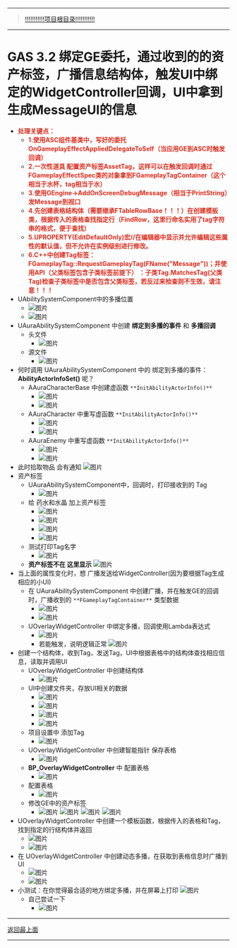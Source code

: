 ___________________________________________________________________________________________
> [!!!!!!!!!!!项目根目录!!!!!!!!!!!](./!!!!!!!!!!!项目目录!!!!!!!!!!!.md)

___________________________________________________________________________________________

# GAS 3.2 绑定GE委托，通过收到的的资产标签，广播信息结构体，触发UI中绑定的WidgetController回调，UI中拿到生成MessageUI的信息
- <font color=#DC2D1E>**处理关键点：**</font>
    - <font color=#DC2D1E>**1.使用ASC组件基类中，写好的委托 OnGameplayEffectAppliedDelegateToSelf（当应用GE到ASC时触发回调）**</font>
    - <font color=#DC2D1E>**2.一次性道具 配置资产标签AssetTag，这样可以在触发回调时通过FGameplayEffectSpec类的对象拿到FGameplayTagContainer（这个相当于水杯，tag相当于水）**</font>
    - <font color=#DC2D1E>**3.使用GEngine->AddOnScreenDebugMessage（相当于PrintString）发Message到视口**</font>
    - <font color=#DC2D1E>**4.先创建表格结构体（需要继承FTableRowBase！！！）在创建模板类，根据传入的表格查找指定行（FindRow，这里行命名实用了tag字符串的格式，便于查找）**</font>
    - <font color=#DC2D1E>**5.UPROPERTY(EditDefaultOnly)宏//在编辑器中显示并允许编辑这些属性的默认值，但不允许在实例级别进行修改。**</font>
    - <font color=#DC2D1E>**6.C++中创建Tag标签：FGameplayTag::RequestGameplayTag(FName("Message"))；并使用API（父类标签包含子类标签前提下） ：子类Tag.MatchesTag(父类Tag)检查子类标签中是否包含父类标签，若反过来检查则不生效，请注意！！！**</font>
- UAbilitySystemComponent中的多播位置
    -  ![图片](https://github.com/liyunlong618/MyNote/blob/master/%E8%99%9A%E5%B9%BBC++/%E6%A8%A1%E5%9D%97/GAS/GAS%E7%AC%AC%E4%BA%8C%E5%AD%A3-%E6%9A%97%E9%BB%91%E7%A0%B4%E5%9D%8F%E7%A5%9ELike%E6%B8%B8%E6%88%8F/%E9%85%8D%E5%9B%BE/GAS_3.2/GAS%203.2%20%E7%BB%91%E5%AE%9AGE%E5%A7%94%E6%89%98%EF%BC%8C%E9%80%9A%E8%BF%87%E6%94%B6%E5%88%B0%E7%9A%84%E7%9A%84%E8%B5%84%E4%BA%A7%E6%A0%87%E7%AD%BE%EF%BC%8C%E5%B9%BF%E6%92%AD%E4%BF%A1%E6%81%AF%E7%BB%93%E6%9E%84%E4%BD%93%EF%BC%8C%E8%A7%A6%E5%8F%91UI%E4%B8%AD%E7%BB%91%E5%AE%9A%E7%9A%84WidgetController%E5%9B%9E%E8%B0%83%EF%BC%8CUI%E4%B8%AD%E6%8B%BF%E5%88%B0%E7%94%9F%E6%88%90MessageUI%E7%9A%84%E4%BF%A1%E6%81%AF-%E5%B9%95%E5%B8%83%E5%9B%BE%E7%89%87-947244-743569.png?raw=true)
    -  ![图片](https://github.com/liyunlong618/MyNote/blob/master/%E8%99%9A%E5%B9%BBC++/%E6%A8%A1%E5%9D%97/GAS/GAS%E7%AC%AC%E4%BA%8C%E5%AD%A3-%E6%9A%97%E9%BB%91%E7%A0%B4%E5%9D%8F%E7%A5%9ELike%E6%B8%B8%E6%88%8F/%E9%85%8D%E5%9B%BE/GAS_3.2/GAS%203.2%20%E7%BB%91%E5%AE%9AGE%E5%A7%94%E6%89%98%EF%BC%8C%E9%80%9A%E8%BF%87%E6%94%B6%E5%88%B0%E7%9A%84%E7%9A%84%E8%B5%84%E4%BA%A7%E6%A0%87%E7%AD%BE%EF%BC%8C%E5%B9%BF%E6%92%AD%E4%BF%A1%E6%81%AF%E7%BB%93%E6%9E%84%E4%BD%93%EF%BC%8C%E8%A7%A6%E5%8F%91UI%E4%B8%AD%E7%BB%91%E5%AE%9A%E7%9A%84WidgetController%E5%9B%9E%E8%B0%83%EF%BC%8CUI%E4%B8%AD%E6%8B%BF%E5%88%B0%E7%94%9F%E6%88%90MessageUI%E7%9A%84%E4%BF%A1%E6%81%AF-%E5%B9%95%E5%B8%83%E5%9B%BE%E7%89%87-644032-611869.png?raw=true)
- UAuraAbilitySystemComponent 中创建 **绑定到多播的事件** 和 **多播回调**
    - 头文件
        -  ![图片](https://github.com/liyunlong618/MyNote/blob/master/%E8%99%9A%E5%B9%BBC++/%E6%A8%A1%E5%9D%97/GAS/GAS%E7%AC%AC%E4%BA%8C%E5%AD%A3-%E6%9A%97%E9%BB%91%E7%A0%B4%E5%9D%8F%E7%A5%9ELike%E6%B8%B8%E6%88%8F/%E9%85%8D%E5%9B%BE/GAS_3.2/GAS%203.2%20%E7%BB%91%E5%AE%9AGE%E5%A7%94%E6%89%98%EF%BC%8C%E9%80%9A%E8%BF%87%E6%94%B6%E5%88%B0%E7%9A%84%E7%9A%84%E8%B5%84%E4%BA%A7%E6%A0%87%E7%AD%BE%EF%BC%8C%E5%B9%BF%E6%92%AD%E4%BF%A1%E6%81%AF%E7%BB%93%E6%9E%84%E4%BD%93%EF%BC%8C%E8%A7%A6%E5%8F%91UI%E4%B8%AD%E7%BB%91%E5%AE%9A%E7%9A%84WidgetController%E5%9B%9E%E8%B0%83%EF%BC%8CUI%E4%B8%AD%E6%8B%BF%E5%88%B0%E7%94%9F%E6%88%90MessageUI%E7%9A%84%E4%BF%A1%E6%81%AF-%E5%B9%95%E5%B8%83%E5%9B%BE%E7%89%87-819264-39018.png?raw=true)
    - 源文件
        -  ![图片](https://github.com/liyunlong618/MyNote/blob/master/%E8%99%9A%E5%B9%BBC++/%E6%A8%A1%E5%9D%97/GAS/GAS%E7%AC%AC%E4%BA%8C%E5%AD%A3-%E6%9A%97%E9%BB%91%E7%A0%B4%E5%9D%8F%E7%A5%9ELike%E6%B8%B8%E6%88%8F/%E9%85%8D%E5%9B%BE/GAS_3.2/GAS%203.2%20%E7%BB%91%E5%AE%9AGE%E5%A7%94%E6%89%98%EF%BC%8C%E9%80%9A%E8%BF%87%E6%94%B6%E5%88%B0%E7%9A%84%E7%9A%84%E8%B5%84%E4%BA%A7%E6%A0%87%E7%AD%BE%EF%BC%8C%E5%B9%BF%E6%92%AD%E4%BF%A1%E6%81%AF%E7%BB%93%E6%9E%84%E4%BD%93%EF%BC%8C%E8%A7%A6%E5%8F%91UI%E4%B8%AD%E7%BB%91%E5%AE%9A%E7%9A%84WidgetController%E5%9B%9E%E8%B0%83%EF%BC%8CUI%E4%B8%AD%E6%8B%BF%E5%88%B0%E7%94%9F%E6%88%90MessageUI%E7%9A%84%E4%BF%A1%E6%81%AF-%E5%B9%95%E5%B8%83%E5%9B%BE%E7%89%87-843744-803675.png?raw=true)
- 何时调用 UAuraAbilitySystemComponent 中的 绑定到多播的事件： **AbilityActorInfoSet()** 呢？
    - AAuraCharacterBase 中创建虚函数 `**InitAbilityActorInfo()**`
        -  ![图片](https://github.com/liyunlong618/MyNote/blob/master/%E8%99%9A%E5%B9%BBC++/%E6%A8%A1%E5%9D%97/GAS/GAS%E7%AC%AC%E4%BA%8C%E5%AD%A3-%E6%9A%97%E9%BB%91%E7%A0%B4%E5%9D%8F%E7%A5%9ELike%E6%B8%B8%E6%88%8F/%E9%85%8D%E5%9B%BE/GAS_3.2/GAS%203.2%20%E7%BB%91%E5%AE%9AGE%E5%A7%94%E6%89%98%EF%BC%8C%E9%80%9A%E8%BF%87%E6%94%B6%E5%88%B0%E7%9A%84%E7%9A%84%E8%B5%84%E4%BA%A7%E6%A0%87%E7%AD%BE%EF%BC%8C%E5%B9%BF%E6%92%AD%E4%BF%A1%E6%81%AF%E7%BB%93%E6%9E%84%E4%BD%93%EF%BC%8C%E8%A7%A6%E5%8F%91UI%E4%B8%AD%E7%BB%91%E5%AE%9A%E7%9A%84WidgetController%E5%9B%9E%E8%B0%83%EF%BC%8CUI%E4%B8%AD%E6%8B%BF%E5%88%B0%E7%94%9F%E6%88%90MessageUI%E7%9A%84%E4%BF%A1%E6%81%AF-%E5%B9%95%E5%B8%83%E5%9B%BE%E7%89%87-318852-361763.png?raw=true)
        -  ![图片](https://github.com/liyunlong618/MyNote/blob/master/%E8%99%9A%E5%B9%BBC++/%E6%A8%A1%E5%9D%97/GAS/GAS%E7%AC%AC%E4%BA%8C%E5%AD%A3-%E6%9A%97%E9%BB%91%E7%A0%B4%E5%9D%8F%E7%A5%9ELike%E6%B8%B8%E6%88%8F/%E9%85%8D%E5%9B%BE/GAS_3.2/GAS%203.2%20%E7%BB%91%E5%AE%9AGE%E5%A7%94%E6%89%98%EF%BC%8C%E9%80%9A%E8%BF%87%E6%94%B6%E5%88%B0%E7%9A%84%E7%9A%84%E8%B5%84%E4%BA%A7%E6%A0%87%E7%AD%BE%EF%BC%8C%E5%B9%BF%E6%92%AD%E4%BF%A1%E6%81%AF%E7%BB%93%E6%9E%84%E4%BD%93%EF%BC%8C%E8%A7%A6%E5%8F%91UI%E4%B8%AD%E7%BB%91%E5%AE%9A%E7%9A%84WidgetController%E5%9B%9E%E8%B0%83%EF%BC%8CUI%E4%B8%AD%E6%8B%BF%E5%88%B0%E7%94%9F%E6%88%90MessageUI%E7%9A%84%E4%BF%A1%E6%81%AF-%E5%B9%95%E5%B8%83%E5%9B%BE%E7%89%87-254323-105902.png?raw=true)
    - AAuraCharacter 中重写虚函数 `**InitAbilityActorInfo()**`
        -  ![图片](https://github.com/liyunlong618/MyNote/blob/master/%E8%99%9A%E5%B9%BBC++/%E6%A8%A1%E5%9D%97/GAS/GAS%E7%AC%AC%E4%BA%8C%E5%AD%A3-%E6%9A%97%E9%BB%91%E7%A0%B4%E5%9D%8F%E7%A5%9ELike%E6%B8%B8%E6%88%8F/%E9%85%8D%E5%9B%BE/GAS_3.2/GAS%203.2%20%E7%BB%91%E5%AE%9AGE%E5%A7%94%E6%89%98%EF%BC%8C%E9%80%9A%E8%BF%87%E6%94%B6%E5%88%B0%E7%9A%84%E7%9A%84%E8%B5%84%E4%BA%A7%E6%A0%87%E7%AD%BE%EF%BC%8C%E5%B9%BF%E6%92%AD%E4%BF%A1%E6%81%AF%E7%BB%93%E6%9E%84%E4%BD%93%EF%BC%8C%E8%A7%A6%E5%8F%91UI%E4%B8%AD%E7%BB%91%E5%AE%9A%E7%9A%84WidgetController%E5%9B%9E%E8%B0%83%EF%BC%8CUI%E4%B8%AD%E6%8B%BF%E5%88%B0%E7%94%9F%E6%88%90MessageUI%E7%9A%84%E4%BF%A1%E6%81%AF-%E5%B9%95%E5%B8%83%E5%9B%BE%E7%89%87-833787-825036.png?raw=true)
        -  ![图片](https://github.com/liyunlong618/MyNote/blob/master/%E8%99%9A%E5%B9%BBC++/%E6%A8%A1%E5%9D%97/GAS/GAS%E7%AC%AC%E4%BA%8C%E5%AD%A3-%E6%9A%97%E9%BB%91%E7%A0%B4%E5%9D%8F%E7%A5%9ELike%E6%B8%B8%E6%88%8F/%E9%85%8D%E5%9B%BE/GAS_3.2/GAS%203.2%20%E7%BB%91%E5%AE%9AGE%E5%A7%94%E6%89%98%EF%BC%8C%E9%80%9A%E8%BF%87%E6%94%B6%E5%88%B0%E7%9A%84%E7%9A%84%E8%B5%84%E4%BA%A7%E6%A0%87%E7%AD%BE%EF%BC%8C%E5%B9%BF%E6%92%AD%E4%BF%A1%E6%81%AF%E7%BB%93%E6%9E%84%E4%BD%93%EF%BC%8C%E8%A7%A6%E5%8F%91UI%E4%B8%AD%E7%BB%91%E5%AE%9A%E7%9A%84WidgetController%E5%9B%9E%E8%B0%83%EF%BC%8CUI%E4%B8%AD%E6%8B%BF%E5%88%B0%E7%94%9F%E6%88%90MessageUI%E7%9A%84%E4%BF%A1%E6%81%AF-%E5%B9%95%E5%B8%83%E5%9B%BE%E7%89%87-79016-770935.png?raw=true)
    - AAuraEnemy 中重写虚函数 `**InitAbilityActorInfo()**`
        -  ![图片](https://github.com/liyunlong618/MyNote/blob/master/%E8%99%9A%E5%B9%BBC++/%E6%A8%A1%E5%9D%97/GAS/GAS%E7%AC%AC%E4%BA%8C%E5%AD%A3-%E6%9A%97%E9%BB%91%E7%A0%B4%E5%9D%8F%E7%A5%9ELike%E6%B8%B8%E6%88%8F/%E9%85%8D%E5%9B%BE/GAS_3.2/GAS%203.2%20%E7%BB%91%E5%AE%9AGE%E5%A7%94%E6%89%98%EF%BC%8C%E9%80%9A%E8%BF%87%E6%94%B6%E5%88%B0%E7%9A%84%E7%9A%84%E8%B5%84%E4%BA%A7%E6%A0%87%E7%AD%BE%EF%BC%8C%E5%B9%BF%E6%92%AD%E4%BF%A1%E6%81%AF%E7%BB%93%E6%9E%84%E4%BD%93%EF%BC%8C%E8%A7%A6%E5%8F%91UI%E4%B8%AD%E7%BB%91%E5%AE%9A%E7%9A%84WidgetController%E5%9B%9E%E8%B0%83%EF%BC%8CUI%E4%B8%AD%E6%8B%BF%E5%88%B0%E7%94%9F%E6%88%90MessageUI%E7%9A%84%E4%BF%A1%E6%81%AF-%E5%B9%95%E5%B8%83%E5%9B%BE%E7%89%87-905251-910791.png?raw=true)
        -  ![图片](https://github.com/liyunlong618/MyNote/blob/master/%E8%99%9A%E5%B9%BBC++/%E6%A8%A1%E5%9D%97/GAS/GAS%E7%AC%AC%E4%BA%8C%E5%AD%A3-%E6%9A%97%E9%BB%91%E7%A0%B4%E5%9D%8F%E7%A5%9ELike%E6%B8%B8%E6%88%8F/%E9%85%8D%E5%9B%BE/GAS_3.2/GAS%203.2%20%E7%BB%91%E5%AE%9AGE%E5%A7%94%E6%89%98%EF%BC%8C%E9%80%9A%E8%BF%87%E6%94%B6%E5%88%B0%E7%9A%84%E7%9A%84%E8%B5%84%E4%BA%A7%E6%A0%87%E7%AD%BE%EF%BC%8C%E5%B9%BF%E6%92%AD%E4%BF%A1%E6%81%AF%E7%BB%93%E6%9E%84%E4%BD%93%EF%BC%8C%E8%A7%A6%E5%8F%91UI%E4%B8%AD%E7%BB%91%E5%AE%9A%E7%9A%84WidgetController%E5%9B%9E%E8%B0%83%EF%BC%8CUI%E4%B8%AD%E6%8B%BF%E5%88%B0%E7%94%9F%E6%88%90MessageUI%E7%9A%84%E4%BF%A1%E6%81%AF-%E5%B9%95%E5%B8%83%E5%9B%BE%E7%89%87-946149-841551.png?raw=true)
- 此时拾取物品 会有通知 ![图片](https://github.com/liyunlong618/MyNote/blob/master/%E8%99%9A%E5%B9%BBC++/%E6%A8%A1%E5%9D%97/GAS/GAS%E7%AC%AC%E4%BA%8C%E5%AD%A3-%E6%9A%97%E9%BB%91%E7%A0%B4%E5%9D%8F%E7%A5%9ELike%E6%B8%B8%E6%88%8F/%E9%85%8D%E5%9B%BE/GAS_3.2/GAS%203.2%20%E7%BB%91%E5%AE%9AGE%E5%A7%94%E6%89%98%EF%BC%8C%E9%80%9A%E8%BF%87%E6%94%B6%E5%88%B0%E7%9A%84%E7%9A%84%E8%B5%84%E4%BA%A7%E6%A0%87%E7%AD%BE%EF%BC%8C%E5%B9%BF%E6%92%AD%E4%BF%A1%E6%81%AF%E7%BB%93%E6%9E%84%E4%BD%93%EF%BC%8C%E8%A7%A6%E5%8F%91UI%E4%B8%AD%E7%BB%91%E5%AE%9A%E7%9A%84WidgetController%E5%9B%9E%E8%B0%83%EF%BC%8CUI%E4%B8%AD%E6%8B%BF%E5%88%B0%E7%94%9F%E6%88%90MessageUI%E7%9A%84%E4%BF%A1%E6%81%AF-%E5%B9%95%E5%B8%83%E5%9B%BE%E7%89%87-650211-988030.png?raw=true)
- 资产标签
    - UAuraAbilitySystemComponent中，回调时，打印接收到的 Tag
        -  ![图片](https://github.com/liyunlong618/MyNote/blob/master/%E8%99%9A%E5%B9%BBC++/%E6%A8%A1%E5%9D%97/GAS/GAS%E7%AC%AC%E4%BA%8C%E5%AD%A3-%E6%9A%97%E9%BB%91%E7%A0%B4%E5%9D%8F%E7%A5%9ELike%E6%B8%B8%E6%88%8F/%E9%85%8D%E5%9B%BE/GAS_3.2/GAS%203.2%20%E7%BB%91%E5%AE%9AGE%E5%A7%94%E6%89%98%EF%BC%8C%E9%80%9A%E8%BF%87%E6%94%B6%E5%88%B0%E7%9A%84%E7%9A%84%E8%B5%84%E4%BA%A7%E6%A0%87%E7%AD%BE%EF%BC%8C%E5%B9%BF%E6%92%AD%E4%BF%A1%E6%81%AF%E7%BB%93%E6%9E%84%E4%BD%93%EF%BC%8C%E8%A7%A6%E5%8F%91UI%E4%B8%AD%E7%BB%91%E5%AE%9A%E7%9A%84WidgetController%E5%9B%9E%E8%B0%83%EF%BC%8CUI%E4%B8%AD%E6%8B%BF%E5%88%B0%E7%94%9F%E6%88%90MessageUI%E7%9A%84%E4%BF%A1%E6%81%AF-%E5%B9%95%E5%B8%83%E5%9B%BE%E7%89%87-989108-702706.png?raw=true)
    - 给 药水和水晶 加上资产标签
        -  ![图片](https://github.com/liyunlong618/MyNote/blob/master/%E8%99%9A%E5%B9%BBC++/%E6%A8%A1%E5%9D%97/GAS/GAS%E7%AC%AC%E4%BA%8C%E5%AD%A3-%E6%9A%97%E9%BB%91%E7%A0%B4%E5%9D%8F%E7%A5%9ELike%E6%B8%B8%E6%88%8F/%E9%85%8D%E5%9B%BE/GAS_3.2/GAS%203.2%20%E7%BB%91%E5%AE%9AGE%E5%A7%94%E6%89%98%EF%BC%8C%E9%80%9A%E8%BF%87%E6%94%B6%E5%88%B0%E7%9A%84%E7%9A%84%E8%B5%84%E4%BA%A7%E6%A0%87%E7%AD%BE%EF%BC%8C%E5%B9%BF%E6%92%AD%E4%BF%A1%E6%81%AF%E7%BB%93%E6%9E%84%E4%BD%93%EF%BC%8C%E8%A7%A6%E5%8F%91UI%E4%B8%AD%E7%BB%91%E5%AE%9A%E7%9A%84WidgetController%E5%9B%9E%E8%B0%83%EF%BC%8CUI%E4%B8%AD%E6%8B%BF%E5%88%B0%E7%94%9F%E6%88%90MessageUI%E7%9A%84%E4%BF%A1%E6%81%AF-%E5%B9%95%E5%B8%83%E5%9B%BE%E7%89%87-110496-156670.png?raw=true)
        -  ![图片](https://github.com/liyunlong618/MyNote/blob/master/%E8%99%9A%E5%B9%BBC++/%E6%A8%A1%E5%9D%97/GAS/GAS%E7%AC%AC%E4%BA%8C%E5%AD%A3-%E6%9A%97%E9%BB%91%E7%A0%B4%E5%9D%8F%E7%A5%9ELike%E6%B8%B8%E6%88%8F/%E9%85%8D%E5%9B%BE/GAS_3.2/GAS%203.2%20%E7%BB%91%E5%AE%9AGE%E5%A7%94%E6%89%98%EF%BC%8C%E9%80%9A%E8%BF%87%E6%94%B6%E5%88%B0%E7%9A%84%E7%9A%84%E8%B5%84%E4%BA%A7%E6%A0%87%E7%AD%BE%EF%BC%8C%E5%B9%BF%E6%92%AD%E4%BF%A1%E6%81%AF%E7%BB%93%E6%9E%84%E4%BD%93%EF%BC%8C%E8%A7%A6%E5%8F%91UI%E4%B8%AD%E7%BB%91%E5%AE%9A%E7%9A%84WidgetController%E5%9B%9E%E8%B0%83%EF%BC%8CUI%E4%B8%AD%E6%8B%BF%E5%88%B0%E7%94%9F%E6%88%90MessageUI%E7%9A%84%E4%BF%A1%E6%81%AF-%E5%B9%95%E5%B8%83%E5%9B%BE%E7%89%87-310161-474769.png?raw=true)
        -  ![图片](https://github.com/liyunlong618/MyNote/blob/master/%E8%99%9A%E5%B9%BBC++/%E6%A8%A1%E5%9D%97/GAS/GAS%E7%AC%AC%E4%BA%8C%E5%AD%A3-%E6%9A%97%E9%BB%91%E7%A0%B4%E5%9D%8F%E7%A5%9ELike%E6%B8%B8%E6%88%8F/%E9%85%8D%E5%9B%BE/GAS_3.2/GAS%203.2%20%E7%BB%91%E5%AE%9AGE%E5%A7%94%E6%89%98%EF%BC%8C%E9%80%9A%E8%BF%87%E6%94%B6%E5%88%B0%E7%9A%84%E7%9A%84%E8%B5%84%E4%BA%A7%E6%A0%87%E7%AD%BE%EF%BC%8C%E5%B9%BF%E6%92%AD%E4%BF%A1%E6%81%AF%E7%BB%93%E6%9E%84%E4%BD%93%EF%BC%8C%E8%A7%A6%E5%8F%91UI%E4%B8%AD%E7%BB%91%E5%AE%9A%E7%9A%84WidgetController%E5%9B%9E%E8%B0%83%EF%BC%8CUI%E4%B8%AD%E6%8B%BF%E5%88%B0%E7%94%9F%E6%88%90MessageUI%E7%9A%84%E4%BF%A1%E6%81%AF-%E5%B9%95%E5%B8%83%E5%9B%BE%E7%89%87-995305-808446.png?raw=true)
        -  ![图片](https://github.com/liyunlong618/MyNote/blob/master/%E8%99%9A%E5%B9%BBC++/%E6%A8%A1%E5%9D%97/GAS/GAS%E7%AC%AC%E4%BA%8C%E5%AD%A3-%E6%9A%97%E9%BB%91%E7%A0%B4%E5%9D%8F%E7%A5%9ELike%E6%B8%B8%E6%88%8F/%E9%85%8D%E5%9B%BE/GAS_3.2/GAS%203.2%20%E7%BB%91%E5%AE%9AGE%E5%A7%94%E6%89%98%EF%BC%8C%E9%80%9A%E8%BF%87%E6%94%B6%E5%88%B0%E7%9A%84%E7%9A%84%E8%B5%84%E4%BA%A7%E6%A0%87%E7%AD%BE%EF%BC%8C%E5%B9%BF%E6%92%AD%E4%BF%A1%E6%81%AF%E7%BB%93%E6%9E%84%E4%BD%93%EF%BC%8C%E8%A7%A6%E5%8F%91UI%E4%B8%AD%E7%BB%91%E5%AE%9A%E7%9A%84WidgetController%E5%9B%9E%E8%B0%83%EF%BC%8CUI%E4%B8%AD%E6%8B%BF%E5%88%B0%E7%94%9F%E6%88%90MessageUI%E7%9A%84%E4%BF%A1%E6%81%AF-%E5%B9%95%E5%B8%83%E5%9B%BE%E7%89%87-584120-537870.png?raw=true)
    - 测试打印Tag名字
        -  ![图片](https://github.com/liyunlong618/MyNote/blob/master/%E8%99%9A%E5%B9%BBC++/%E6%A8%A1%E5%9D%97/GAS/GAS%E7%AC%AC%E4%BA%8C%E5%AD%A3-%E6%9A%97%E9%BB%91%E7%A0%B4%E5%9D%8F%E7%A5%9ELike%E6%B8%B8%E6%88%8F/%E9%85%8D%E5%9B%BE/GAS_3.2/GAS%203.2%20%E7%BB%91%E5%AE%9AGE%E5%A7%94%E6%89%98%EF%BC%8C%E9%80%9A%E8%BF%87%E6%94%B6%E5%88%B0%E7%9A%84%E7%9A%84%E8%B5%84%E4%BA%A7%E6%A0%87%E7%AD%BE%EF%BC%8C%E5%B9%BF%E6%92%AD%E4%BF%A1%E6%81%AF%E7%BB%93%E6%9E%84%E4%BD%93%EF%BC%8C%E8%A7%A6%E5%8F%91UI%E4%B8%AD%E7%BB%91%E5%AE%9A%E7%9A%84WidgetController%E5%9B%9E%E8%B0%83%EF%BC%8CUI%E4%B8%AD%E6%8B%BF%E5%88%B0%E7%94%9F%E6%88%90MessageUI%E7%9A%84%E4%BF%A1%E6%81%AF-%E5%B9%95%E5%B8%83%E5%9B%BE%E7%89%87-185715-161684.png?raw=true)
    - **资产标签不在 这里显示** ![图片](https://github.com/liyunlong618/MyNote/blob/master/%E8%99%9A%E5%B9%BBC++/%E6%A8%A1%E5%9D%97/GAS/GAS%E7%AC%AC%E4%BA%8C%E5%AD%A3-%E6%9A%97%E9%BB%91%E7%A0%B4%E5%9D%8F%E7%A5%9ELike%E6%B8%B8%E6%88%8F/%E9%85%8D%E5%9B%BE/GAS_3.2/GAS%203.2%20%E7%BB%91%E5%AE%9AGE%E5%A7%94%E6%89%98%EF%BC%8C%E9%80%9A%E8%BF%87%E6%94%B6%E5%88%B0%E7%9A%84%E7%9A%84%E8%B5%84%E4%BA%A7%E6%A0%87%E7%AD%BE%EF%BC%8C%E5%B9%BF%E6%92%AD%E4%BF%A1%E6%81%AF%E7%BB%93%E6%9E%84%E4%BD%93%EF%BC%8C%E8%A7%A6%E5%8F%91UI%E4%B8%AD%E7%BB%91%E5%AE%9A%E7%9A%84WidgetController%E5%9B%9E%E8%B0%83%EF%BC%8CUI%E4%B8%AD%E6%8B%BF%E5%88%B0%E7%94%9F%E6%88%90MessageUI%E7%9A%84%E4%BF%A1%E6%81%AF-%E5%B9%95%E5%B8%83%E5%9B%BE%E7%89%87-160865-66875.png?raw=true)
- 当上面的属性变化时，想 广播发送给WidgetController(因为要根据Tag生成相应的小UI)
    - 在 UAuraAbilitySystemComponent 中创建广播，并在触发GE的回调时，广播收到的 `**FGameplayTagContainer**` 类型数据
        -  ![图片](https://github.com/liyunlong618/MyNote/blob/master/%E8%99%9A%E5%B9%BBC++/%E6%A8%A1%E5%9D%97/GAS/GAS%E7%AC%AC%E4%BA%8C%E5%AD%A3-%E6%9A%97%E9%BB%91%E7%A0%B4%E5%9D%8F%E7%A5%9ELike%E6%B8%B8%E6%88%8F/%E9%85%8D%E5%9B%BE/GAS_3.2/GAS%203.2%20%E7%BB%91%E5%AE%9AGE%E5%A7%94%E6%89%98%EF%BC%8C%E9%80%9A%E8%BF%87%E6%94%B6%E5%88%B0%E7%9A%84%E7%9A%84%E8%B5%84%E4%BA%A7%E6%A0%87%E7%AD%BE%EF%BC%8C%E5%B9%BF%E6%92%AD%E4%BF%A1%E6%81%AF%E7%BB%93%E6%9E%84%E4%BD%93%EF%BC%8C%E8%A7%A6%E5%8F%91UI%E4%B8%AD%E7%BB%91%E5%AE%9A%E7%9A%84WidgetController%E5%9B%9E%E8%B0%83%EF%BC%8CUI%E4%B8%AD%E6%8B%BF%E5%88%B0%E7%94%9F%E6%88%90MessageUI%E7%9A%84%E4%BF%A1%E6%81%AF-%E5%B9%95%E5%B8%83%E5%9B%BE%E7%89%87-379263-96167.png?raw=true)
        -  ![图片](https://github.com/liyunlong618/MyNote/blob/master/%E8%99%9A%E5%B9%BBC++/%E6%A8%A1%E5%9D%97/GAS/GAS%E7%AC%AC%E4%BA%8C%E5%AD%A3-%E6%9A%97%E9%BB%91%E7%A0%B4%E5%9D%8F%E7%A5%9ELike%E6%B8%B8%E6%88%8F/%E9%85%8D%E5%9B%BE/GAS_3.2/GAS%203.2%20%E7%BB%91%E5%AE%9AGE%E5%A7%94%E6%89%98%EF%BC%8C%E9%80%9A%E8%BF%87%E6%94%B6%E5%88%B0%E7%9A%84%E7%9A%84%E8%B5%84%E4%BA%A7%E6%A0%87%E7%AD%BE%EF%BC%8C%E5%B9%BF%E6%92%AD%E4%BF%A1%E6%81%AF%E7%BB%93%E6%9E%84%E4%BD%93%EF%BC%8C%E8%A7%A6%E5%8F%91UI%E4%B8%AD%E7%BB%91%E5%AE%9A%E7%9A%84WidgetController%E5%9B%9E%E8%B0%83%EF%BC%8CUI%E4%B8%AD%E6%8B%BF%E5%88%B0%E7%94%9F%E6%88%90MessageUI%E7%9A%84%E4%BF%A1%E6%81%AF-%E5%B9%95%E5%B8%83%E5%9B%BE%E7%89%87-224020-759775.png?raw=true)
    - UOverlayWidgetController 中绑定多播，回调使用Lambda表达式
        -  ![图片](https://github.com/liyunlong618/MyNote/blob/master/%E8%99%9A%E5%B9%BBC++/%E6%A8%A1%E5%9D%97/GAS/GAS%E7%AC%AC%E4%BA%8C%E5%AD%A3-%E6%9A%97%E9%BB%91%E7%A0%B4%E5%9D%8F%E7%A5%9ELike%E6%B8%B8%E6%88%8F/%E9%85%8D%E5%9B%BE/GAS_3.2/GAS%203.2%20%E7%BB%91%E5%AE%9AGE%E5%A7%94%E6%89%98%EF%BC%8C%E9%80%9A%E8%BF%87%E6%94%B6%E5%88%B0%E7%9A%84%E7%9A%84%E8%B5%84%E4%BA%A7%E6%A0%87%E7%AD%BE%EF%BC%8C%E5%B9%BF%E6%92%AD%E4%BF%A1%E6%81%AF%E7%BB%93%E6%9E%84%E4%BD%93%EF%BC%8C%E8%A7%A6%E5%8F%91UI%E4%B8%AD%E7%BB%91%E5%AE%9A%E7%9A%84WidgetController%E5%9B%9E%E8%B0%83%EF%BC%8CUI%E4%B8%AD%E6%8B%BF%E5%88%B0%E7%94%9F%E6%88%90MessageUI%E7%9A%84%E4%BF%A1%E6%81%AF-%E5%B9%95%E5%B8%83%E5%9B%BE%E7%89%87-680120-355758.png?raw=true)
        - 若能触发，说明逻辑正常 ![图片](https://github.com/liyunlong618/MyNote/blob/master/%E8%99%9A%E5%B9%BBC++/%E6%A8%A1%E5%9D%97/GAS/GAS%E7%AC%AC%E4%BA%8C%E5%AD%A3-%E6%9A%97%E9%BB%91%E7%A0%B4%E5%9D%8F%E7%A5%9ELike%E6%B8%B8%E6%88%8F/%E9%85%8D%E5%9B%BE/GAS_3.2/GAS%203.2%20%E7%BB%91%E5%AE%9AGE%E5%A7%94%E6%89%98%EF%BC%8C%E9%80%9A%E8%BF%87%E6%94%B6%E5%88%B0%E7%9A%84%E7%9A%84%E8%B5%84%E4%BA%A7%E6%A0%87%E7%AD%BE%EF%BC%8C%E5%B9%BF%E6%92%AD%E4%BF%A1%E6%81%AF%E7%BB%93%E6%9E%84%E4%BD%93%EF%BC%8C%E8%A7%A6%E5%8F%91UI%E4%B8%AD%E7%BB%91%E5%AE%9A%E7%9A%84WidgetController%E5%9B%9E%E8%B0%83%EF%BC%8CUI%E4%B8%AD%E6%8B%BF%E5%88%B0%E7%94%9F%E6%88%90MessageUI%E7%9A%84%E4%BF%A1%E6%81%AF-%E5%B9%95%E5%B8%83%E5%9B%BE%E7%89%87-214225-830722.png?raw=true)
- 创建一个结构体，收到Tag，发送Tag，UI中根据表格中的结构体查找相应信息，读取并调用UI
    - UOverlayWidgetController 中创建结构体
        -  ![图片](https://github.com/liyunlong618/MyNote/blob/master/%E8%99%9A%E5%B9%BBC++/%E6%A8%A1%E5%9D%97/GAS/GAS%E7%AC%AC%E4%BA%8C%E5%AD%A3-%E6%9A%97%E9%BB%91%E7%A0%B4%E5%9D%8F%E7%A5%9ELike%E6%B8%B8%E6%88%8F/%E9%85%8D%E5%9B%BE/GAS_3.2/GAS%203.2%20%E7%BB%91%E5%AE%9AGE%E5%A7%94%E6%89%98%EF%BC%8C%E9%80%9A%E8%BF%87%E6%94%B6%E5%88%B0%E7%9A%84%E7%9A%84%E8%B5%84%E4%BA%A7%E6%A0%87%E7%AD%BE%EF%BC%8C%E5%B9%BF%E6%92%AD%E4%BF%A1%E6%81%AF%E7%BB%93%E6%9E%84%E4%BD%93%EF%BC%8C%E8%A7%A6%E5%8F%91UI%E4%B8%AD%E7%BB%91%E5%AE%9A%E7%9A%84WidgetController%E5%9B%9E%E8%B0%83%EF%BC%8CUI%E4%B8%AD%E6%8B%BF%E5%88%B0%E7%94%9F%E6%88%90MessageUI%E7%9A%84%E4%BF%A1%E6%81%AF-%E5%B9%95%E5%B8%83%E5%9B%BE%E7%89%87-386037-488310.png?raw=true)
    - UI中创建文件夹，存放UI相关的数据
        -  ![图片](https://github.com/liyunlong618/MyNote/blob/master/%E8%99%9A%E5%B9%BBC++/%E6%A8%A1%E5%9D%97/GAS/GAS%E7%AC%AC%E4%BA%8C%E5%AD%A3-%E6%9A%97%E9%BB%91%E7%A0%B4%E5%9D%8F%E7%A5%9ELike%E6%B8%B8%E6%88%8F/%E9%85%8D%E5%9B%BE/GAS_3.2/GAS%203.2%20%E7%BB%91%E5%AE%9AGE%E5%A7%94%E6%89%98%EF%BC%8C%E9%80%9A%E8%BF%87%E6%94%B6%E5%88%B0%E7%9A%84%E7%9A%84%E8%B5%84%E4%BA%A7%E6%A0%87%E7%AD%BE%EF%BC%8C%E5%B9%BF%E6%92%AD%E4%BF%A1%E6%81%AF%E7%BB%93%E6%9E%84%E4%BD%93%EF%BC%8C%E8%A7%A6%E5%8F%91UI%E4%B8%AD%E7%BB%91%E5%AE%9A%E7%9A%84WidgetController%E5%9B%9E%E8%B0%83%EF%BC%8CUI%E4%B8%AD%E6%8B%BF%E5%88%B0%E7%94%9F%E6%88%90MessageUI%E7%9A%84%E4%BF%A1%E6%81%AF-%E5%B9%95%E5%B8%83%E5%9B%BE%E7%89%87-247068-418737.png?raw=true)
        -  ![图片](https://github.com/liyunlong618/MyNote/blob/master/%E8%99%9A%E5%B9%BBC++/%E6%A8%A1%E5%9D%97/GAS/GAS%E7%AC%AC%E4%BA%8C%E5%AD%A3-%E6%9A%97%E9%BB%91%E7%A0%B4%E5%9D%8F%E7%A5%9ELike%E6%B8%B8%E6%88%8F/%E9%85%8D%E5%9B%BE/GAS_3.2/GAS%203.2%20%E7%BB%91%E5%AE%9AGE%E5%A7%94%E6%89%98%EF%BC%8C%E9%80%9A%E8%BF%87%E6%94%B6%E5%88%B0%E7%9A%84%E7%9A%84%E8%B5%84%E4%BA%A7%E6%A0%87%E7%AD%BE%EF%BC%8C%E5%B9%BF%E6%92%AD%E4%BF%A1%E6%81%AF%E7%BB%93%E6%9E%84%E4%BD%93%EF%BC%8C%E8%A7%A6%E5%8F%91UI%E4%B8%AD%E7%BB%91%E5%AE%9A%E7%9A%84WidgetController%E5%9B%9E%E8%B0%83%EF%BC%8CUI%E4%B8%AD%E6%8B%BF%E5%88%B0%E7%94%9F%E6%88%90MessageUI%E7%9A%84%E4%BF%A1%E6%81%AF-%E5%B9%95%E5%B8%83%E5%9B%BE%E7%89%87-216674-492412.png?raw=true)
        -  ![图片](https://github.com/liyunlong618/MyNote/blob/master/%E8%99%9A%E5%B9%BBC++/%E6%A8%A1%E5%9D%97/GAS/GAS%E7%AC%AC%E4%BA%8C%E5%AD%A3-%E6%9A%97%E9%BB%91%E7%A0%B4%E5%9D%8F%E7%A5%9ELike%E6%B8%B8%E6%88%8F/%E9%85%8D%E5%9B%BE/GAS_3.2/GAS%203.2%20%E7%BB%91%E5%AE%9AGE%E5%A7%94%E6%89%98%EF%BC%8C%E9%80%9A%E8%BF%87%E6%94%B6%E5%88%B0%E7%9A%84%E7%9A%84%E8%B5%84%E4%BA%A7%E6%A0%87%E7%AD%BE%EF%BC%8C%E5%B9%BF%E6%92%AD%E4%BF%A1%E6%81%AF%E7%BB%93%E6%9E%84%E4%BD%93%EF%BC%8C%E8%A7%A6%E5%8F%91UI%E4%B8%AD%E7%BB%91%E5%AE%9A%E7%9A%84WidgetController%E5%9B%9E%E8%B0%83%EF%BC%8CUI%E4%B8%AD%E6%8B%BF%E5%88%B0%E7%94%9F%E6%88%90MessageUI%E7%9A%84%E4%BF%A1%E6%81%AF-%E5%B9%95%E5%B8%83%E5%9B%BE%E7%89%87-798105-746811.png?raw=true)
        -  ![图片](https://github.com/liyunlong618/MyNote/blob/master/%E8%99%9A%E5%B9%BBC++/%E6%A8%A1%E5%9D%97/GAS/GAS%E7%AC%AC%E4%BA%8C%E5%AD%A3-%E6%9A%97%E9%BB%91%E7%A0%B4%E5%9D%8F%E7%A5%9ELike%E6%B8%B8%E6%88%8F/%E9%85%8D%E5%9B%BE/GAS_3.2/GAS%203.2%20%E7%BB%91%E5%AE%9AGE%E5%A7%94%E6%89%98%EF%BC%8C%E9%80%9A%E8%BF%87%E6%94%B6%E5%88%B0%E7%9A%84%E7%9A%84%E8%B5%84%E4%BA%A7%E6%A0%87%E7%AD%BE%EF%BC%8C%E5%B9%BF%E6%92%AD%E4%BF%A1%E6%81%AF%E7%BB%93%E6%9E%84%E4%BD%93%EF%BC%8C%E8%A7%A6%E5%8F%91UI%E4%B8%AD%E7%BB%91%E5%AE%9A%E7%9A%84WidgetController%E5%9B%9E%E8%B0%83%EF%BC%8CUI%E4%B8%AD%E6%8B%BF%E5%88%B0%E7%94%9F%E6%88%90MessageUI%E7%9A%84%E4%BF%A1%E6%81%AF-%E5%B9%95%E5%B8%83%E5%9B%BE%E7%89%87-334260-372976.png?raw=true)
    - 项目设置中 添加Tag
        -  ![图片](https://github.com/liyunlong618/MyNote/blob/master/%E8%99%9A%E5%B9%BBC++/%E6%A8%A1%E5%9D%97/GAS/GAS%E7%AC%AC%E4%BA%8C%E5%AD%A3-%E6%9A%97%E9%BB%91%E7%A0%B4%E5%9D%8F%E7%A5%9ELike%E6%B8%B8%E6%88%8F/%E9%85%8D%E5%9B%BE/GAS_3.2/GAS%203.2%20%E7%BB%91%E5%AE%9AGE%E5%A7%94%E6%89%98%EF%BC%8C%E9%80%9A%E8%BF%87%E6%94%B6%E5%88%B0%E7%9A%84%E7%9A%84%E8%B5%84%E4%BA%A7%E6%A0%87%E7%AD%BE%EF%BC%8C%E5%B9%BF%E6%92%AD%E4%BF%A1%E6%81%AF%E7%BB%93%E6%9E%84%E4%BD%93%EF%BC%8C%E8%A7%A6%E5%8F%91UI%E4%B8%AD%E7%BB%91%E5%AE%9A%E7%9A%84WidgetController%E5%9B%9E%E8%B0%83%EF%BC%8CUI%E4%B8%AD%E6%8B%BF%E5%88%B0%E7%94%9F%E6%88%90MessageUI%E7%9A%84%E4%BF%A1%E6%81%AF-%E5%B9%95%E5%B8%83%E5%9B%BE%E7%89%87-645309-792656.png?raw=true)
    - UOverlayWidgetController 中创建智能指针 保存表格
        -  ![图片](https://github.com/liyunlong618/MyNote/blob/master/%E8%99%9A%E5%B9%BBC++/%E6%A8%A1%E5%9D%97/GAS/GAS%E7%AC%AC%E4%BA%8C%E5%AD%A3-%E6%9A%97%E9%BB%91%E7%A0%B4%E5%9D%8F%E7%A5%9ELike%E6%B8%B8%E6%88%8F/%E9%85%8D%E5%9B%BE/GAS_3.2/GAS%203.2%20%E7%BB%91%E5%AE%9AGE%E5%A7%94%E6%89%98%EF%BC%8C%E9%80%9A%E8%BF%87%E6%94%B6%E5%88%B0%E7%9A%84%E7%9A%84%E8%B5%84%E4%BA%A7%E6%A0%87%E7%AD%BE%EF%BC%8C%E5%B9%BF%E6%92%AD%E4%BF%A1%E6%81%AF%E7%BB%93%E6%9E%84%E4%BD%93%EF%BC%8C%E8%A7%A6%E5%8F%91UI%E4%B8%AD%E7%BB%91%E5%AE%9A%E7%9A%84WidgetController%E5%9B%9E%E8%B0%83%EF%BC%8CUI%E4%B8%AD%E6%8B%BF%E5%88%B0%E7%94%9F%E6%88%90MessageUI%E7%9A%84%E4%BF%A1%E6%81%AF-%E5%B9%95%E5%B8%83%E5%9B%BE%E7%89%87-728284-190623.png?raw=true)
    - **BP_OverlayWidgetController** 中 配置表格
        -  ![图片](https://github.com/liyunlong618/MyNote/blob/master/%E8%99%9A%E5%B9%BBC++/%E6%A8%A1%E5%9D%97/GAS/GAS%E7%AC%AC%E4%BA%8C%E5%AD%A3-%E6%9A%97%E9%BB%91%E7%A0%B4%E5%9D%8F%E7%A5%9ELike%E6%B8%B8%E6%88%8F/%E9%85%8D%E5%9B%BE/GAS_3.2/GAS%203.2%20%E7%BB%91%E5%AE%9AGE%E5%A7%94%E6%89%98%EF%BC%8C%E9%80%9A%E8%BF%87%E6%94%B6%E5%88%B0%E7%9A%84%E7%9A%84%E8%B5%84%E4%BA%A7%E6%A0%87%E7%AD%BE%EF%BC%8C%E5%B9%BF%E6%92%AD%E4%BF%A1%E6%81%AF%E7%BB%93%E6%9E%84%E4%BD%93%EF%BC%8C%E8%A7%A6%E5%8F%91UI%E4%B8%AD%E7%BB%91%E5%AE%9A%E7%9A%84WidgetController%E5%9B%9E%E8%B0%83%EF%BC%8CUI%E4%B8%AD%E6%8B%BF%E5%88%B0%E7%94%9F%E6%88%90MessageUI%E7%9A%84%E4%BF%A1%E6%81%AF-%E5%B9%95%E5%B8%83%E5%9B%BE%E7%89%87-459436-32191.png?raw=true)
    - 配置表格
        -  ![图片](https://github.com/liyunlong618/MyNote/blob/master/%E8%99%9A%E5%B9%BBC++/%E6%A8%A1%E5%9D%97/GAS/GAS%E7%AC%AC%E4%BA%8C%E5%AD%A3-%E6%9A%97%E9%BB%91%E7%A0%B4%E5%9D%8F%E7%A5%9ELike%E6%B8%B8%E6%88%8F/%E9%85%8D%E5%9B%BE/GAS_3.2/GAS%203.2%20%E7%BB%91%E5%AE%9AGE%E5%A7%94%E6%89%98%EF%BC%8C%E9%80%9A%E8%BF%87%E6%94%B6%E5%88%B0%E7%9A%84%E7%9A%84%E8%B5%84%E4%BA%A7%E6%A0%87%E7%AD%BE%EF%BC%8C%E5%B9%BF%E6%92%AD%E4%BF%A1%E6%81%AF%E7%BB%93%E6%9E%84%E4%BD%93%EF%BC%8C%E8%A7%A6%E5%8F%91UI%E4%B8%AD%E7%BB%91%E5%AE%9A%E7%9A%84WidgetController%E5%9B%9E%E8%B0%83%EF%BC%8CUI%E4%B8%AD%E6%8B%BF%E5%88%B0%E7%94%9F%E6%88%90MessageUI%E7%9A%84%E4%BF%A1%E6%81%AF-%E5%B9%95%E5%B8%83%E5%9B%BE%E7%89%87-715099-846876.png?raw=true)
    - 修改GE中的资产标签
        -  ![图片](https://github.com/liyunlong618/MyNote/blob/master/%E8%99%9A%E5%B9%BBC++/%E6%A8%A1%E5%9D%97/GAS/GAS%E7%AC%AC%E4%BA%8C%E5%AD%A3-%E6%9A%97%E9%BB%91%E7%A0%B4%E5%9D%8F%E7%A5%9ELike%E6%B8%B8%E6%88%8F/%E9%85%8D%E5%9B%BE/GAS_3.2/GAS%203.2%20%E7%BB%91%E5%AE%9AGE%E5%A7%94%E6%89%98%EF%BC%8C%E9%80%9A%E8%BF%87%E6%94%B6%E5%88%B0%E7%9A%84%E7%9A%84%E8%B5%84%E4%BA%A7%E6%A0%87%E7%AD%BE%EF%BC%8C%E5%B9%BF%E6%92%AD%E4%BF%A1%E6%81%AF%E7%BB%93%E6%9E%84%E4%BD%93%EF%BC%8C%E8%A7%A6%E5%8F%91UI%E4%B8%AD%E7%BB%91%E5%AE%9A%E7%9A%84WidgetController%E5%9B%9E%E8%B0%83%EF%BC%8CUI%E4%B8%AD%E6%8B%BF%E5%88%B0%E7%94%9F%E6%88%90MessageUI%E7%9A%84%E4%BF%A1%E6%81%AF-%E5%B9%95%E5%B8%83%E5%9B%BE%E7%89%87-364497-467285.png?raw=true) ![图片](https://github.com/liyunlong618/MyNote/blob/master/%E8%99%9A%E5%B9%BBC++/%E6%A8%A1%E5%9D%97/GAS/GAS%E7%AC%AC%E4%BA%8C%E5%AD%A3-%E6%9A%97%E9%BB%91%E7%A0%B4%E5%9D%8F%E7%A5%9ELike%E6%B8%B8%E6%88%8F/%E9%85%8D%E5%9B%BE/GAS_3.2/GAS%203.2%20%E7%BB%91%E5%AE%9AGE%E5%A7%94%E6%89%98%EF%BC%8C%E9%80%9A%E8%BF%87%E6%94%B6%E5%88%B0%E7%9A%84%E7%9A%84%E8%B5%84%E4%BA%A7%E6%A0%87%E7%AD%BE%EF%BC%8C%E5%B9%BF%E6%92%AD%E4%BF%A1%E6%81%AF%E7%BB%93%E6%9E%84%E4%BD%93%EF%BC%8C%E8%A7%A6%E5%8F%91UI%E4%B8%AD%E7%BB%91%E5%AE%9A%E7%9A%84WidgetController%E5%9B%9E%E8%B0%83%EF%BC%8CUI%E4%B8%AD%E6%8B%BF%E5%88%B0%E7%94%9F%E6%88%90MessageUI%E7%9A%84%E4%BF%A1%E6%81%AF-%E5%B9%95%E5%B8%83%E5%9B%BE%E7%89%87-358197-287879.png?raw=true) ![图片](https://github.com/liyunlong618/MyNote/blob/master/%E8%99%9A%E5%B9%BBC++/%E6%A8%A1%E5%9D%97/GAS/GAS%E7%AC%AC%E4%BA%8C%E5%AD%A3-%E6%9A%97%E9%BB%91%E7%A0%B4%E5%9D%8F%E7%A5%9ELike%E6%B8%B8%E6%88%8F/%E9%85%8D%E5%9B%BE/GAS_3.2/GAS%203.2%20%E7%BB%91%E5%AE%9AGE%E5%A7%94%E6%89%98%EF%BC%8C%E9%80%9A%E8%BF%87%E6%94%B6%E5%88%B0%E7%9A%84%E7%9A%84%E8%B5%84%E4%BA%A7%E6%A0%87%E7%AD%BE%EF%BC%8C%E5%B9%BF%E6%92%AD%E4%BF%A1%E6%81%AF%E7%BB%93%E6%9E%84%E4%BD%93%EF%BC%8C%E8%A7%A6%E5%8F%91UI%E4%B8%AD%E7%BB%91%E5%AE%9A%E7%9A%84WidgetController%E5%9B%9E%E8%B0%83%EF%BC%8CUI%E4%B8%AD%E6%8B%BF%E5%88%B0%E7%94%9F%E6%88%90MessageUI%E7%9A%84%E4%BF%A1%E6%81%AF-%E5%B9%95%E5%B8%83%E5%9B%BE%E7%89%87-882147-718200.png?raw=true) ![图片](https://github.com/liyunlong618/MyNote/blob/master/%E8%99%9A%E5%B9%BBC++/%E6%A8%A1%E5%9D%97/GAS/GAS%E7%AC%AC%E4%BA%8C%E5%AD%A3-%E6%9A%97%E9%BB%91%E7%A0%B4%E5%9D%8F%E7%A5%9ELike%E6%B8%B8%E6%88%8F/%E9%85%8D%E5%9B%BE/GAS_3.2/GAS%203.2%20%E7%BB%91%E5%AE%9AGE%E5%A7%94%E6%89%98%EF%BC%8C%E9%80%9A%E8%BF%87%E6%94%B6%E5%88%B0%E7%9A%84%E7%9A%84%E8%B5%84%E4%BA%A7%E6%A0%87%E7%AD%BE%EF%BC%8C%E5%B9%BF%E6%92%AD%E4%BF%A1%E6%81%AF%E7%BB%93%E6%9E%84%E4%BD%93%EF%BC%8C%E8%A7%A6%E5%8F%91UI%E4%B8%AD%E7%BB%91%E5%AE%9A%E7%9A%84WidgetController%E5%9B%9E%E8%B0%83%EF%BC%8CUI%E4%B8%AD%E6%8B%BF%E5%88%B0%E7%94%9F%E6%88%90MessageUI%E7%9A%84%E4%BF%A1%E6%81%AF-%E5%B9%95%E5%B8%83%E5%9B%BE%E7%89%87-236974-336495.png?raw=true)
- UOverlayWidgetController 中创建一个模板函数，根据传入的表格和Tag，找到指定的行结构体并返回
    -  ![图片](https://github.com/liyunlong618/MyNote/blob/master/%E8%99%9A%E5%B9%BBC++/%E6%A8%A1%E5%9D%97/GAS/GAS%E7%AC%AC%E4%BA%8C%E5%AD%A3-%E6%9A%97%E9%BB%91%E7%A0%B4%E5%9D%8F%E7%A5%9ELike%E6%B8%B8%E6%88%8F/%E9%85%8D%E5%9B%BE/GAS_3.2/GAS%203.2%20%E7%BB%91%E5%AE%9AGE%E5%A7%94%E6%89%98%EF%BC%8C%E9%80%9A%E8%BF%87%E6%94%B6%E5%88%B0%E7%9A%84%E7%9A%84%E8%B5%84%E4%BA%A7%E6%A0%87%E7%AD%BE%EF%BC%8C%E5%B9%BF%E6%92%AD%E4%BF%A1%E6%81%AF%E7%BB%93%E6%9E%84%E4%BD%93%EF%BC%8C%E8%A7%A6%E5%8F%91UI%E4%B8%AD%E7%BB%91%E5%AE%9A%E7%9A%84WidgetController%E5%9B%9E%E8%B0%83%EF%BC%8CUI%E4%B8%AD%E6%8B%BF%E5%88%B0%E7%94%9F%E6%88%90MessageUI%E7%9A%84%E4%BF%A1%E6%81%AF-%E5%B9%95%E5%B8%83%E5%9B%BE%E7%89%87-682403-4212.png?raw=true)
    -  ![图片](https://github.com/liyunlong618/MyNote/blob/master/%E8%99%9A%E5%B9%BBC++/%E6%A8%A1%E5%9D%97/GAS/GAS%E7%AC%AC%E4%BA%8C%E5%AD%A3-%E6%9A%97%E9%BB%91%E7%A0%B4%E5%9D%8F%E7%A5%9ELike%E6%B8%B8%E6%88%8F/%E9%85%8D%E5%9B%BE/GAS_3.2/GAS%203.2%20%E7%BB%91%E5%AE%9AGE%E5%A7%94%E6%89%98%EF%BC%8C%E9%80%9A%E8%BF%87%E6%94%B6%E5%88%B0%E7%9A%84%E7%9A%84%E8%B5%84%E4%BA%A7%E6%A0%87%E7%AD%BE%EF%BC%8C%E5%B9%BF%E6%92%AD%E4%BF%A1%E6%81%AF%E7%BB%93%E6%9E%84%E4%BD%93%EF%BC%8C%E8%A7%A6%E5%8F%91UI%E4%B8%AD%E7%BB%91%E5%AE%9A%E7%9A%84WidgetController%E5%9B%9E%E8%B0%83%EF%BC%8CUI%E4%B8%AD%E6%8B%BF%E5%88%B0%E7%94%9F%E6%88%90MessageUI%E7%9A%84%E4%BF%A1%E6%81%AF-%E5%B9%95%E5%B8%83%E5%9B%BE%E7%89%87-672234-584217.png?raw=true)
- 在 UOverlayWidgetController 中创建动态多播，在获取到表格信息时广播到UI
    -  ![图片](https://github.com/liyunlong618/MyNote/blob/master/%E8%99%9A%E5%B9%BBC++/%E6%A8%A1%E5%9D%97/GAS/GAS%E7%AC%AC%E4%BA%8C%E5%AD%A3-%E6%9A%97%E9%BB%91%E7%A0%B4%E5%9D%8F%E7%A5%9ELike%E6%B8%B8%E6%88%8F/%E9%85%8D%E5%9B%BE/GAS_3.2/GAS%203.2%20%E7%BB%91%E5%AE%9AGE%E5%A7%94%E6%89%98%EF%BC%8C%E9%80%9A%E8%BF%87%E6%94%B6%E5%88%B0%E7%9A%84%E7%9A%84%E8%B5%84%E4%BA%A7%E6%A0%87%E7%AD%BE%EF%BC%8C%E5%B9%BF%E6%92%AD%E4%BF%A1%E6%81%AF%E7%BB%93%E6%9E%84%E4%BD%93%EF%BC%8C%E8%A7%A6%E5%8F%91UI%E4%B8%AD%E7%BB%91%E5%AE%9A%E7%9A%84WidgetController%E5%9B%9E%E8%B0%83%EF%BC%8CUI%E4%B8%AD%E6%8B%BF%E5%88%B0%E7%94%9F%E6%88%90MessageUI%E7%9A%84%E4%BF%A1%E6%81%AF-%E5%B9%95%E5%B8%83%E5%9B%BE%E7%89%87-619644-606956.png?raw=true)
    -  ![图片](https://github.com/liyunlong618/MyNote/blob/master/%E8%99%9A%E5%B9%BBC++/%E6%A8%A1%E5%9D%97/GAS/GAS%E7%AC%AC%E4%BA%8C%E5%AD%A3-%E6%9A%97%E9%BB%91%E7%A0%B4%E5%9D%8F%E7%A5%9ELike%E6%B8%B8%E6%88%8F/%E9%85%8D%E5%9B%BE/GAS_3.2/GAS%203.2%20%E7%BB%91%E5%AE%9AGE%E5%A7%94%E6%89%98%EF%BC%8C%E9%80%9A%E8%BF%87%E6%94%B6%E5%88%B0%E7%9A%84%E7%9A%84%E8%B5%84%E4%BA%A7%E6%A0%87%E7%AD%BE%EF%BC%8C%E5%B9%BF%E6%92%AD%E4%BF%A1%E6%81%AF%E7%BB%93%E6%9E%84%E4%BD%93%EF%BC%8C%E8%A7%A6%E5%8F%91UI%E4%B8%AD%E7%BB%91%E5%AE%9A%E7%9A%84WidgetController%E5%9B%9E%E8%B0%83%EF%BC%8CUI%E4%B8%AD%E6%8B%BF%E5%88%B0%E7%94%9F%E6%88%90MessageUI%E7%9A%84%E4%BF%A1%E6%81%AF-%E5%B9%95%E5%B8%83%E5%9B%BE%E7%89%87-196999-401152.png?raw=true)
- 小测试：在你觉得最合适的地方绑定多播，并在屏幕上打印 ![图片](https://github.com/liyunlong618/MyNote/blob/master/%E8%99%9A%E5%B9%BBC++/%E6%A8%A1%E5%9D%97/GAS/GAS%E7%AC%AC%E4%BA%8C%E5%AD%A3-%E6%9A%97%E9%BB%91%E7%A0%B4%E5%9D%8F%E7%A5%9ELike%E6%B8%B8%E6%88%8F/%E9%85%8D%E5%9B%BE/GAS_3.2/GAS%203.2%20%E7%BB%91%E5%AE%9AGE%E5%A7%94%E6%89%98%EF%BC%8C%E9%80%9A%E8%BF%87%E6%94%B6%E5%88%B0%E7%9A%84%E7%9A%84%E8%B5%84%E4%BA%A7%E6%A0%87%E7%AD%BE%EF%BC%8C%E5%B9%BF%E6%92%AD%E4%BF%A1%E6%81%AF%E7%BB%93%E6%9E%84%E4%BD%93%EF%BC%8C%E8%A7%A6%E5%8F%91UI%E4%B8%AD%E7%BB%91%E5%AE%9A%E7%9A%84WidgetController%E5%9B%9E%E8%B0%83%EF%BC%8CUI%E4%B8%AD%E6%8B%BF%E5%88%B0%E7%94%9F%E6%88%90MessageUI%E7%9A%84%E4%BF%A1%E6%81%AF-%E5%B9%95%E5%B8%83%E5%9B%BE%E7%89%87-21331-206961.png?raw=true)
    - 自己尝试一下
        -  ![图片](https://github.com/liyunlong618/MyNote/blob/master/%E8%99%9A%E5%B9%BBC++/%E6%A8%A1%E5%9D%97/GAS/GAS%E7%AC%AC%E4%BA%8C%E5%AD%A3-%E6%9A%97%E9%BB%91%E7%A0%B4%E5%9D%8F%E7%A5%9ELike%E6%B8%B8%E6%88%8F/%E9%85%8D%E5%9B%BE/GAS_3.2/GAS%203.2%20%E7%BB%91%E5%AE%9AGE%E5%A7%94%E6%89%98%EF%BC%8C%E9%80%9A%E8%BF%87%E6%94%B6%E5%88%B0%E7%9A%84%E7%9A%84%E8%B5%84%E4%BA%A7%E6%A0%87%E7%AD%BE%EF%BC%8C%E5%B9%BF%E6%92%AD%E4%BF%A1%E6%81%AF%E7%BB%93%E6%9E%84%E4%BD%93%EF%BC%8C%E8%A7%A6%E5%8F%91UI%E4%B8%AD%E7%BB%91%E5%AE%9A%E7%9A%84WidgetController%E5%9B%9E%E8%B0%83%EF%BC%8CUI%E4%B8%AD%E6%8B%BF%E5%88%B0%E7%94%9F%E6%88%90MessageUI%E7%9A%84%E4%BF%A1%E6%81%AF-%E5%B9%95%E5%B8%83%E5%9B%BE%E7%89%87-225036-944810.png?raw=true)

___________________________________________________________________________________________

[返回最上面](#处理关键点)
___________________________________________________________________________________________